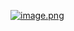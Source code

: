 [![image.png](https://i.postimg.cc/1Rj0LJZp/image.png)](https://postimg.cc/Bt21F5b6)























